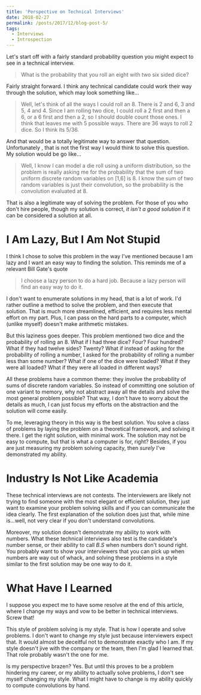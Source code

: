 ```yaml
---
title: 'Perspective on Technical Interviews'
date: 2018-02-27
permalink: /posts/2017/12/blog-post-5/
tags:
  - Interviews
  - Introspection
---
```



Let's start off with a fairly standard probability question you might expect to see in a technical interview.

> What is the probability that you roll an eight with two six sided dice?

Fairly straight forward.  I think any technical candidate could work their way through the solution, which may look something like...

> Well, let's think of all the ways I could roll an 8.  There is 2 and 6, 3 and 5, 4 and 4.  Since I am rolling two dice, I could roll a 2 first and then a 6, or a 6 first and then a 2, so I should double count those ones.  I think that leaves me with 5 possible ways.  There are 36 ways to roll 2 dice.  So I think its 5/36.

And that would be a totally legitimate way to answer that question.  Unfortunately , that is not the first way I would think to solve this question.  My solution would be go like...

> Well, I know I can model a die roll using a uniform distribution, so the problem is really asking me for the probability that the sum of two uniform discrete random variables on [1,6] is 8.  I know the sum of two random variables is just their convolution, so the probability is the convolution evaluated at 8.


That is also a legitimate way of solving the problem.  For those of you who don't hire people, though my solution is correct, _it isn't a good solution_  if it can be considered a solution at all. 

# I Am Lazy, But I Am Not Stupid
 
I think I chose to solve this problem in the way I've mentioned because I am lazy and I want an easy way to finding the solution.  This reminds me of a relevant Bill Gate's quote

>I choose a lazy person to do a hard job. Because a lazy person will find an easy way to do it.

I don't want to enumerate solutions in my head, that is a lot of work. I'd rather outline a method to solve the problem, and then execute that solution.  That is much more streamlined, efficient, and requires less mental effort on my part.  Plus, I can pass on the hard parts to a computer, which (unlike myself) doesn't make arithmetic mistakes.  

But this laziness goes deeper.  This problem mentioned two dice and the probability of rolling an 8.  What if I had three dice?  Four? Four hundred?  What if they had twelve sides? Twenty?  What if instead of asking for the probability of rolling a number, I asked for the probability of rolling a number less than some number? What if one of the dice were loaded?  What if they were all loaded? What if they were all loaded in different ways?

All these problems have a common theme: they involve the probability of sums of discrete random variables.  So instead of committing one solution of one variant to memory, why not abstract away all the details and solve the most general problem possible?  That way, I don't have to worry about the details as much, I can just focus my efforts on the abstraction and the solution will come easily.

To me, leveraging theory in this way is the best solution.  You solve a class of problems by laying the problem on a theoretical framework, and solving it there.  I get the right solution, with minimal work.  The solution may not be easy to compute, but that is what a computer is for, right?  Besides, if you are just measuring my problem solving capacity, then _surely_ I've demonstrated my ability.


# Industry Is Not Like Academia

These technical interviews are not contests.  The interviewers are likely not trying to find someone with the most elegant or efficient solution, they just want to examine your problem solving skills and if you can communicate the idea clearly.  The first explanation of the solution does just that, while mine is...well, not very clear if you don't understand convolutions.

Moreover, my solution doesn't demonstrate my ability to work with numbers. What these technical interviews also test is the candidate's number sense, or their ability to call _B.S_ when numbers don't sound right.  You probably want to show your interviewers that you can pick up when numbers are way out of whack, and solving these problems in a style similar to the first solution may be one way to do it.

# What Have I Learned

I suppose you expect me to have some resolve at the end of this article, where I change my ways and vow to be better in technical interviews.  Screw that!

This style of problem solving is my style.  That is how I operate and solve problems.  I don't want to change my style just because interviewers expect that.  It would almost be deceitful not to demonstrate exactly who I am.  If my style doesn't jive with the company or the team, then I'm glad I learned that.  That role probably wasn't the one for me.

Is my perspective brazen?  Yes.  But until this proves to be a problem hindering my career, or my ability to actually solve problems, I don't see myself changing my style.  What I might have to change is my ability quickly to compute convolutions by hand.

